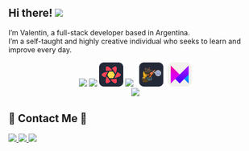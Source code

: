 







<h2>Hi there! <img src="https://raw.githubusercontent.com/iampavangandhi/iampavangandhi/master/gifs/Hi.gif" width="30px"></h2>
I’m Valentin, a full-stack developer based in Argentina.<br>
I’m a self-taught and highly creative individual who seeks to learn and improve every day.<br>

 





<div align="center"  >
 <br>
            <img src="https://skillicons.dev/icons?i=typescript,tailwind,react,nextjs" />   
            <img src="https://skills-icons.vercel.app/api/icons?i=shadcnui" width="48"> 
            <img src="./icons/ReactQuery-Dark.svg" width="48"> 
            <img src="https://skillicons.dev/icons?i=redux" />
             <img src="./icons/Zustand-Dark.svg" width="60">
            <img src="./icons/FramerMotion-Light.svg" width="48">
             </br>
             <img src="https://skillicons.dev/icons?i=nodejs,express,prisma,mongodb,postgres,nestjs,go" />
             
            
</div>
 

<h2> 📨 Contact Me 📨</h2>
<div> 
  <a href="mailto:valentinzoia@gmail.com">
    <img src="https://img.shields.io/badge/Gmail-333333?style=for-the-badge&logo=gmail&logoColor=red" />
  </a>
  <a href="https://www.linkedin.com/in/valent%C3%ADn-zoia/" target="_blank">
    <img src="https://img.shields.io/badge/LinkedIn-0077B5?style=for-the-badge&logo=linkedin&logoColor=white" target="_blank" />
  </a>
  <a href="" target="_blank">
     <img src="https://img.shields.io/badge/Portfolio-6d0bff?style=for-the-badge&logo=todoist&logoColor=white" target="_blank" /> <!-- sqlite, safari, google-chrome are other good icon options -->
  </a>
</div>






